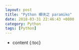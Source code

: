 ```yaml
---
layout: post
title: "Python 模块之 paramiko"
date: 2018-03-31 22:46:43 +0800
category: Python
tags: [Python]
---
```

* content
{:toc}

